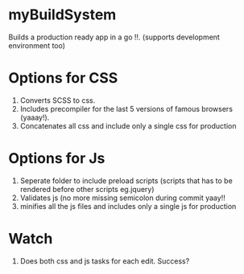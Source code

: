 # myBuildSystem
  Builds a production ready app in a go !!. (supports development environment too)

# Options for CSS
  1) Converts SCSS to css.
  2) Includes precompiler for the last 5 versions of famous browsers (yaaay!).
  3) Concatenates all css and include only a single css for production

# Options for Js
  1) Seperate folder to include preload scripts (scripts that has to be rendered before other scripts eg.jquery)
  2) Validates js (no more missing semicolon during commit yaay!!
  3) minifies all the js files and includes only a single js for production

# Watch
  1) Does both css and js tasks for each edit. Success?

